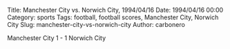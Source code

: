 Title: Manchester City vs. Norwich City, 1994/04/16
Date: 1994/04/16 00:00
Category: sports
Tags: football, football scores, Manchester City, Norwich City
Slug: manchester-city-vs-norwich-city
Author: carbonero


Manchester City 1 - 1 Norwich City
